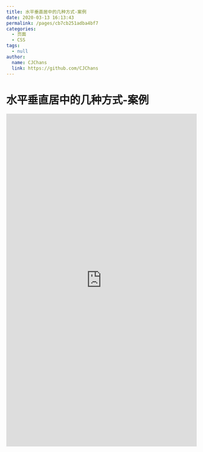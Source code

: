 ```yaml
---
title: 水平垂直居中的几种方式-案例
date: 2020-03-13 16:13:43
permalink: /pages/cb7cb251adba4bf7
categories: 
  - 页面
  - CSS
tags: 
  - null
author: 
  name: CJChans
  link: https://github.com/CJChans
---
```

# 水平垂直居中的几种方式-案例

<iframe height="880" style="width: 100%;" scrolling="no" title="水平垂直居中的几种方式" src="https://codepen.io/CJChans/embed/poJLeYv?height=880&theme-id=light&default-tab=result" frameborder="no" allowtransparency="true" allowfullscreen="true">
  See the Pen <a href='https://codepen.io/CJChans/pen/poJLeYv'>水平垂直居中的几种方式</a> by CJChans
  (<a href='https://codepen.io/CJChans'>@CJChans</a>) on <a href='https://codepen.io'>CodePen</a>.
</iframe>

